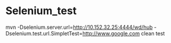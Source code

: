 Selenium_test
=============
mvn -Dselenium.server.url=http://10.152.32.25:4444/wd/hub -Dselenium.test.url.SimpletTest=http://www.google.com clean test

